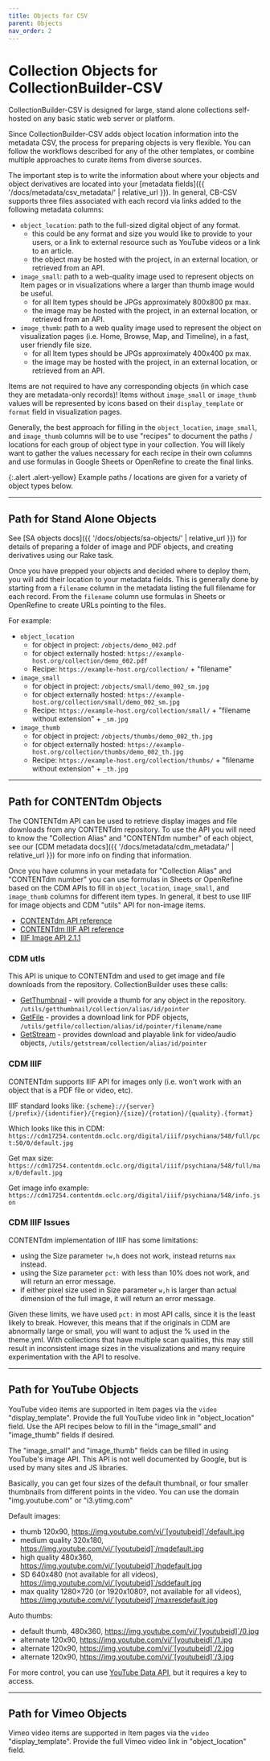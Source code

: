 ```yaml
---
title: Objects for CSV
parent: Objects
nav_order: 2
---
```


# Collection Objects for CollectionBuilder-CSV

CollectionBuilder-CSV is designed for large, stand alone collections self-hosted on any basic static web server or platform.

Since CollectionBuilder-CSV adds object location information into the metadata CSV, the process for preparing objects is very flexible. 
You can follow the workflows described for any of the other templates, or combine multiple approaches to curate items from diverse sources.

The important step is to write the information about where your objects and object derivatives are located into your [metadata fields]({{ '/docs/metadata/csv_metadata/' | relative_url }}).
In general, CB-CSV supports three files associated with each record via links added to the following metadata columns:

- `object_location`: path to the full-sized digital object of any format.
    - this could be any format and size you would like to provide to your users, or a link to external resource such as YouTube videos or a link to an article.
    - the object may be hosted with the project, in an external location, or retrieved from an API.
- `image_small`: path to a web-quality image used to represent objects on Item pages or in visualizations where a larger than thumb image would be useful.
    - for all Item types should be JPGs approximately 800x800 px max.
    - the image may be hosted with the project, in an external location, or retrieved from an API.
- `image_thumb`: path to a web quality image used to represent the object on visualization pages (i.e. Home, Browse, Map, and Timeline), in a fast, user friendly file size.
    - for all Item types should be JPGs approximately 400x400 px max.
    - the image may be hosted with the project, in an external location, or retrieved from an API.

Items are not required to have any corresponding objects (in which case they are metadata-only records)!
Items without `image_small` or `image_thumb` values will be represented by icons based on their `display_template` or `format` field in visualization pages.

Generally, the best approach for filling in the `object_location`, `image_small`, and `image_thumb` columns will be to use "recipes" to document the paths / locations for each group of object type in your collection.
You will likely want to gather the values necessary for each recipe in their own columns and use formulas in Google Sheets or OpenRefine to create the final links.

{:.alert .alert-yellow}
Example paths / locations are given for a variety of object types below.

-----

## Path for Stand Alone Objects

See [SA objects docs]({{ '/docs/objects/sa-objects/' | relative_url }}) for details of preparing a folder of image and PDF objects, and creating derivatives using our Rake task.

Once you have prepped your objects and decided where to deploy them, you will add their location to your metadata fields.
This is generally done by starting from a `filename` column in the metadata listing the full filename for each record.
From the `filename` column use formulas in Sheets or OpenRefine to create URLs pointing to the files.

For example:

- `object_location` 
    - for object in project: `/objects/demo_002.pdf`
    - for object externally hosted: `https://example-host.org/collection/demo_002.pdf`
    - Recipe: `https://example-host.org/collection/` + "filename"
- `image_small`
    - for object in project: `/objects/small/demo_002_sm.jpg`
    - for object externally hosted: `https://example-host.org/collection/small/demo_002_sm.jpg`
    - Recipe: `https://example-host.org/collection/small/` + "filename without extension" + `_sm.jpg`
- `image_thumb`
    - for object in project: `/objects/thumbs/demo_002_th.jpg`
    - for object externally hosted: `https://example-host.org/collection/thumbs/demo_002_th.jpg`
    - Recipe: `https://example-host.org/collection/thumbs/` + "filename without extension" + `_th.jpg`

------------------

## Path for CONTENTdm Objects

The CONTENTdm API can be used to retrieve display images and file downloads from any CONTENTdm repository. 
To use the API you will need to know the "Collection Alias" and "CONTENTdm number" of each object, see our [CDM metadata docs]({{ '/docs/metadata/cdm_metadata/' | relative_url }}) for more info on finding that information.

Once you have columns in your metadata for "Collection Alias" and "CONTENTdm number" you can use formulas in Sheets or OpenRefine based on the CDM APIs to fill in `object_location`, `image_small`, and `image_thumb` columns for different item types.
In general, it best to use IIIF for image objects and CDM "utils" API for non-image items.

- [CONTENTdm API reference](https://help.oclc.org/Metadata_Services/CONTENTdm/Advanced_website_customization/API_Reference/CONTENTdm_API)
- [CONTENTdm IIIF API reference](https://help.oclc.org/Metadata_Services/CONTENTdm/Advanced_website_customization/API_Reference/IIIF_API_reference)
- [IIIF Image API 2.1.1](https://iiif.io/api/image/2.1/)

### CDM utls

This API is unique to CONTENTdm and used to get image and file downloads from the repository.
CollectionBuilder uses these calls:

- [GetThumbnail](https://www.oclc.org/support/services/contentdm/help/customizing-website-help/other-customizations/contentdm-api-reference/getthumbnail.en.html#par_text_4c0f) - will provide a thumb for any object in the repository. `/utils/getthumbnail/collection/alias/id/pointer` 
- [GetFile](https://www.oclc.org/support/services/contentdm/help/customizing-website-help/other-customizations/contentdm-api-reference/getfile.en.html#par_text_6545) - provides a download link for PDF objects, `/utils/getfile/collection/alias/id/pointer/filename/name`
- [GetStream](https://www.oclc.org/support/services/contentdm/help/customizing-website-help/other-customizations/contentdm-api-reference/getstream.en.html#par_text_2d39) - provides download and playable link for video/audio objects, `/utils/getstream/collection/alias/id/pointer`

### CDM IIIF 

CONTENTdm supports IIIF API for images only (i.e. won't work with an object that is a PDF file or video, etc).

IIIF standard looks like: 
`{scheme}://{server}{/prefix}/{identifier}/{region}/{size}/{rotation}/{quality}.{format}`

Which looks like this in CDM: 
`https://cdm17254.contentdm.oclc.org/digital/iiif/psychiana/548/full/pct:50/0/default.jpg`

Get max size:
`https://cdm17254.contentdm.oclc.org/digital/iiif/psychiana/548/full/max/0/default.jpg`

Get image info example: `https://cdm17254.contentdm.oclc.org/digital/iiif/psychiana/548/info.json`

### CDM IIIF Issues 

CONTENTdm implementation of IIIF has some limitations:

- using the Size parameter `!w,h` does not work, instead returns `max` instead.
- using the Size parameter `pct:` with less than 10% does not work, and will return an error message.
- if either pixel size used in Size parameter `w,h` is larger than actual dimension of the full image, it will return an error message.

Given these limits, we have used `pct:` in most API calls, since it is the least likely to break. 
However, this means that if the originals in CDM are abnormally large or small, you will want to adjust the % used in the theme.yml. 
With collections that have multiple scan qualities, this may still result in inconsistent image sizes in the visualizations and many require experimentation with the API to resolve. 

---------------

## Path for YouTube Objects

YouTube video items are supported in Item pages via the `video` "display_template". 
Provide the full YouTube video link in "object_location" field. 
Use the API recipes below to fill in the "image_small" and "image_thumb" fields if desired.

The "image_small" and "image_thumb" fields can be filled in using YouTube's image API.
This API is not well documented by Google, but is used by many sites and JS libraries.

Basically, you can get four sizes of the default thumbnail, or four smaller thumbnails from different points in the video.
You can use the domain "img.youtube.com" or "i3.ytimg.com"

Default images:

- thumb 120x90, https://img.youtube.com/vi/`[youtubeid]`/default.jpg
- medium quality 320x180, https://img.youtube.com/vi/`[youtubeid]`/mqdefault.jpg
- high quality 480x360, https://img.youtube.com/vi/`[youtubeid]`/hqdefault.jpg 
- SD 640x480 (not available for all videos), https://img.youtube.com/vi/`[youtubeid]`/sddefault.jpg
- max quality 1280×720 (or 1920x1080?, not available for all videos), https://img.youtube.com/vi/`[youtubeid]`/maxresdefault.jpg 

Auto thumbs:

- default thumb, 480x360, https://img.youtube.com/vi/`[youtubeid]`/0.jpg 
- alternate 120x90, https://img.youtube.com/vi/`[youtubeid]`/1.jpg 
- alternate 120x90, https://img.youtube.com/vi/`[youtubeid]`/2.jpg 
- alternate 120x90, https://img.youtube.com/vi/`[youtubeid]`/3.jpg

For more control, you can use [YouTube Data API](https://developers.google.com/youtube/v3/), but it requires a key to access.

----------------

## Path for Vimeo Objects

Vimeo video items are supported in Item pages via the `video` "display_template".
Provide the full Vimeo video link in "object_location" field. 
